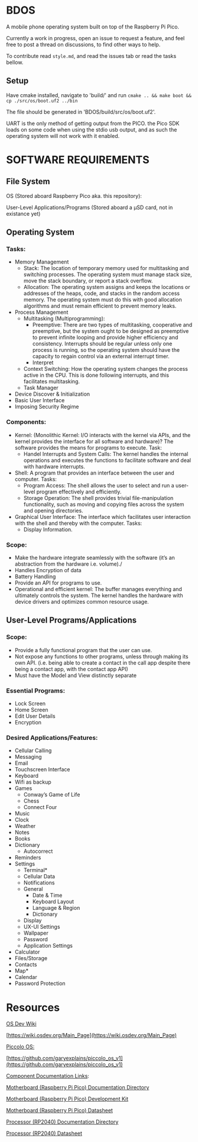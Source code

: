 # BDOS
A mobile phone operating system built on top of the Raspberry Pi Pico.

Currently a work in progress, open an issue to request a feature, and feel free to post a thread on discussions, to find other ways to help.

To contribute read `style.md`, and read the issues tab or read the tasks bellow.


## Setup
Have cmake installed, navigate to 'build/' and run `cmake .. && make boot && cp ./src/os/boot.uf2 ../bin`

The file should be generated in 'BDOS/build/src/os/boot.uf2'.

UART is the only method of getting output from the PICO. the Pico SDK loads on some code when using the stdio usb output, and as such the operating system will not work with it enabled.

# SOFTWARE REQUIREMENTS


## File System


OS (Stored aboard Raspberry Pico aka. this repository): 

User-Level Applications/Programs (Stored aboard a μSD card, not in existance yet)


## Operating System


### Tasks:



* Memory Management
    * Stack: The location of temporary memory used for multitasking and switching processes. The operating system must manage stack size, move the stack boundary, or report a stack overflow.
    * Allocation: The operating system assigns and keeps the locations or addresses of the heaps, code, and stacks in the random access memory. The operating system must do this with good allocation algorithms and must remain efficient to prevent memory leaks.
* Process Management
    * Multitasking (Multiprogramming):
        * Preemptive: There are two types of multitasking, cooperative and preemptive, but the system ought to be designed as preemptive to prevent infinite looping and provide higher efficiency and consistency. Interrupts should be regular unless only one process is running, so the operating system should have the capacity to regain control via an external interrupt timer.
        * Interpret
    * Context Switching: How the operating system changes the process active in the CPU. This is done following interrupts, and this facilitates multitasking.
    * Task Manager
* Device Discover & Initialization
* Basic User Interface
* Imposing Security Regime


### Components:



* Kernel: (Monolithic Kernel: I/O interacts with the kernel via APIs, and the kernel provides the interface for all software and hardware)? The software provides the means for programs to execute. Task:
    * Handel Interrupts and System Calls: The kernel handles the internal operations and executes the functions to facilitate software and deal with hardware interrupts.
* Shell: A program that provides an interface between the user and computer. Tasks: 
    * Program Access: The shell allows the user to select and run a user-level program effectively and efficiently.
    * Storage Operation: The shell provides trivial file-manipulation functionality, such as moving and copying files across the system and opening directories. 
* Graphical User Interface: The interface which facilitates user interaction with the shell and thereby with the computer. Tasks:
    * Display Information.


### Scope:



* Make the hardware integrate seamlessly with the software (it’s an abstraction from the hardware i.e. volume)./
* Handles Encryption of data
* Battery Handling
* Provide an API for programs to use.
* Operational and efficient kernel: The buffer manages everything and ultimately controls the system. The kernel handles the hardware with device drivers and optimizes common resource usage.


## User-Level Programs/Applications


### Scope:



* Provide a fully functional program that the user can use.
* Not expose any functions to other programs, unless through making its own API. (i.e. being able to create a contact in the call app despite there being a contact app, with the contact app API)
* Must have the Model and View distinctly separate


### Essential Programs:



* Lock Screen
* Home Screen
* Edit User Details
* Encryption


### Desired Applications/Features:



* Cellular Calling
* Messaging
* Email
* Touchscreen Interface
* Keyboard
* Wifi as backup
* Games
    * Conway’s Game of Life
    * Chess
    * Connect Four
* Music
* Clock
* Weather
* Notes
* Books
* Dictionary
    * Autocorrect
* Reminders
* Settings
    * Terminal*
    * Cellular Data
    * Notifications
    * General
        * Date & Time
        * Keyboard Layout
        * Language & Region
        * Dictionary
    * Display
    * UX-UI Settings
    * Wallpaper
    * Password
    * Application Settings
* Calculator
* Files/Storage
* Contacts
* Map*
* Calendar
* Password Protection


# Resources

<span style="text-decoration:underline;">OS Dev Wiki</span>

[https://wiki.osdev.org/Main_Page](https://wiki.osdev.org/Main_Page)<span style="text-decoration:underline;"> </span>

<span style="text-decoration:underline;">Piccolo OS:</span>

[https://github.com/garyexplains/piccolo_os_v1](https://github.com/garyexplains/piccolo_os_v1) 

<span style="text-decoration:underline;">Component Documentation Links</span>:

[Motherboard (Raspberry Pi Pico) Documentation Directory](https://www.raspberrypi.com/documentation/microcontrollers/raspberry-pi-pico.html)

[Motherboard (Raspberry Pi Pico) Development Kit](https://datasheets.raspberrypi.com/pico/raspberry-pi-pico-c-sdk.pdf) 

[Motherboard (Raspberry Pi Pico) Datasheet](https://datasheets.raspberrypi.com/pico/pico-datasheet.pdf)

[Processor (RP2040) Documentation Directory](https://www.raspberrypi.com/documentation/microcontrollers/rp2040.html#welcome-to-rp2040)

[Processor (RP2040) Datasheet](https://datasheets.raspberrypi.com/rp2040/rp2040-datasheet.pdf)

